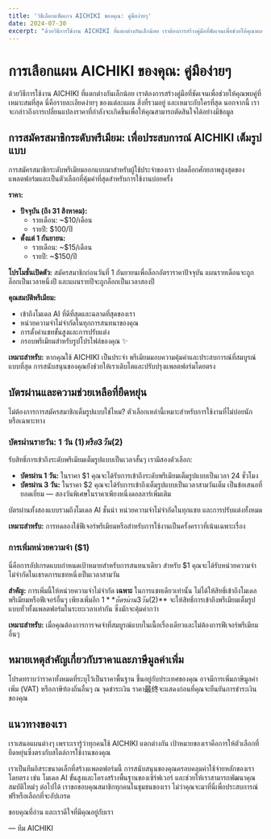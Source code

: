```yaml
---
title: 'วิธีเลือกแพ็คเกจ AICHIKI ของคุณ: คู่มือง่ายๆ'
date: 2024-07-30
excerpt: "ด้วยวิธีการใช้งาน AICHIKI ที่แตกต่างกันเล็กน้อย เราต้องการสร้างคู่มือที่ชัดเจนเพื่อช่วยให้คุณพบคู่ที่เหมาะสมที่สุด นี่คือรายละเอียดง่ายๆ ของแต่ละแผน สิ่งที่รวมอยู่ และเหมาะกับใครที่สุด"
---
```


# การเลือกแผน AICHIKI ของคุณ: คู่มือง่ายๆ

ด้วยวิธีการใช้งาน AICHIKI ที่แตกต่างกันเล็กน้อย เราต้องการสร้างคู่มือที่ชัดเจนเพื่อช่วยให้คุณพบคู่ที่เหมาะสมที่สุด นี่คือรายละเอียดง่ายๆ ของแต่ละแผน สิ่งที่รวมอยู่ และเหมาะกับใครที่สุด นอกจากนี้ เราจะกล่าวถึงการเปลี่ยนแปลงราคาที่กำลังจะเกิดขึ้นเพื่อให้คุณสามารถตัดสินใจได้อย่างมีข้อมูล

## การสมัครสมาชิกระดับพรีเมียม: เพื่อประสบการณ์ AICHIKI เต็มรูปแบบ

การสมัครสมาชิกระดับพรีเมียมออกแบบมาสำหรับผู้ใช้ประจำของเรา ปลดล็อกศักยภาพสูงสุดของแพลตฟอร์มและเป็นตัวเลือกที่คุ้มค่าที่สุดสำหรับการใช้งานบ่อยครั้ง

**ราคา:**

*   **ปัจจุบัน (ถึง 31 สิงหาคม):**
    *   รายเดือน: ~$10/เดือน
    *   รายปี: $100/ปี
*   **ตั้งแต่ 1 กันยายน:**
    *   รายเดือน: ~$15/เดือน
    *   รายปี: ~$150/ปี

**โปรโมชั่นเปิดตัว:** สมัครสมาชิกก่อนวันที่ 1 กันยายนเพื่อล็อกอัตราราคาปัจจุบัน แผนรายเดือนจะถูกล็อกเป็นเวลาหนึ่งปี และแผนรายปีจะถูกล็อกเป็นเวลาสองปี

**คุณสมบัติพรีเมียม:**

*   เข้าถึงโมเดล AI ที่ดีที่สุดและฉลาดที่สุดของเรา
*   หน่วยความจำไม่จำกัดในทุกการสนทนาของคุณ
*   การตั้งค่าแชทขั้นสูงและการปรับแต่ง
*   กรอบพรีเมียมสำหรับรูปโปรไฟล์ของคุณ ✨

**เหมาะสำหรับ:** หากคุณใช้ AICHIKI เป็นประจำ พรีเมียมมอบความคุ้มค่าและประสบการณ์ที่สมบูรณ์แบบที่สุด การสนับสนุนของคุณยังช่วยให้เราเติบโตและปรับปรุงแพลตฟอร์มโดยตรง

## บัตรผ่านและความช่วยเหลือที่ยืดหยุ่น

ไม่ต้องการการสมัครสมาชิกเต็มรูปแบบใช่ไหม? ตัวเลือกเหล่านี้เหมาะสำหรับการใช้งานที่ไม่บ่อยนักหรือเฉพาะทาง

### บัตรผ่านรายวัน: 1 วัน ($1) หรือ 3 วัน ($2)

รับสิทธิ์การเข้าถึงระดับพรีเมียมเต็มรูปแบบเป็นเวลาสั้นๆ เรามีสองตัวเลือก:

*   **บัตรผ่าน 1 วัน:** ในราคา $1 คุณจะได้รับการเข้าถึงระดับพรีเมียมเต็มรูปแบบเป็นเวลา 24 ชั่วโมง
*   **บัตรผ่าน 3 วัน:** ในราคา $2 คุณจะได้รับการเข้าถึงเต็มรูปแบบเป็นเวลาสามวันเต็ม เป็นข้อเสนอที่ยอดเยี่ยม — สองวันพิเศษในราคาเพียงหนึ่งดอลลาร์เพิ่มเติม

บัตรผ่านทั้งสองแบบรวมถึงโมเดล AI ชั้นนำ หน่วยความจำไม่จำกัดในทุกแชท และการปรับแต่งทั้งหมด

**เหมาะสำหรับ:** การทดลองใช้ฟีเจอร์พรีเมียมหรือสำหรับการใช้งานเป็นครั้งคราวที่เน้นเฉพาะเรื่อง

### การเพิ่มหน่วยความจำ ($1)

นี่คือการอัปเกรดแบบกำหนดเป้าหมายสำหรับการสนทนาเดียว สำหรับ $1 คุณจะได้รับหน่วยความจำไม่จำกัดในเธรดการแชทหนึ่งเป็นเวลาสามวัน

**สำคัญ:** การเพิ่มนี้ให้หน่วยความจำไม่จำกัด **เฉพาะ** ในการแชทเดียวเท่านั้น ไม่ได้ให้สิทธิ์เข้าถึงโมเดลพรีเมียมหรือฟีเจอร์อื่นๆ เพียงเพิ่มอีก $1 **บัตรผ่าน 3 วัน ($2)** จะให้สิทธิ์การเข้าถึงพรีเมียมเต็มรูปแบบทั่วทั้งแพลตฟอร์มในระยะเวลาเท่ากัน ซึ่งมักจะคุ้มค่ากว่า

**เหมาะสำหรับ:** เมื่อคุณต้องการการจดจำที่สมบูรณ์แบบในเนื้อเรื่องเดียวและไม่ต้องการฟีเจอร์พรีเมียมอื่นๆ

## หมายเหตุสำคัญเกี่ยวกับราคาและภาษีมูลค่าเพิ่ม

โปรดทราบว่าราคาทั้งหมดที่ระบุไว้เป็นราคาพื้นฐาน ขึ้นอยู่กับประเทศของคุณ อาจมีการเพิ่มภาษีมูลค่าเพิ่ม (VAT) หรือภาษีท้องถิ่นอื่นๆ ณ จุดชำระเงิน ราคา最终จะแสดงก่อนที่คุณจะยืนยันการชำระเงินของคุณ

## แนวทางของเรา

เราเสนอแผนต่างๆ เพราะเรารู้ว่าทุกคนใช้ AICHIKI แตกต่างกัน เป้าหมายของเราคือการให้ตัวเลือกที่ยืดหยุ่นซึ่งตรงกับสไตล์การใช้งานของคุณ

เราเป็นทีมอิสระขนาดเล็กที่สร้างแพลตฟอร์มนี้ การสนับสนุนของคุณครอบคลุมค่าใช้จ่ายหลักของเราโดยตรง เช่น โมเดล AI ขั้นสูงและโครงสร้างพื้นฐานของเซิร์ฟเวอร์ และช่วยให้เราสามารถพัฒนาคุณสมบัติใหม่ๆ ต่อไปได้ เราขอขอบคุณสมาชิกทุกคนในชุมชนของเรา ไม่ว่าคุณจะมาที่นี่เพื่อประสบการณ์ฟรีหรือเลือกที่จะอัปเกรด

ขอบคุณที่อ่าน และเราดีใจที่มีคุณอยู่กับเรา

— ทีม AICHIKI